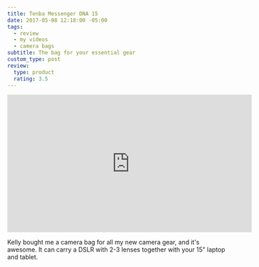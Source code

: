 ```yaml
---
title: Tenba Messenger DNA 15
date: 2017-05-08 12:18:00 -05:00
tags:
  - review
  - my videos
  - camera bags
subtitle: The bag for your essential gear
custom_type: post
review:
  type: product
  rating: 3.5
---
```


<div class="iframe-container">
  <iframe width="560" height="315" src="https://www.youtube-nocookie.com/embed/Y8blhwaDdA4?rel=0" frameborder="0" gesture="media" allow="encrypted-media" allowfullscreen></iframe>
</div>

Kelly bought me a camera bag for all my new camera gear, and it's awesome. It can carry a DSLR with 2-3 lenses together with your 15" laptop and tablet.
